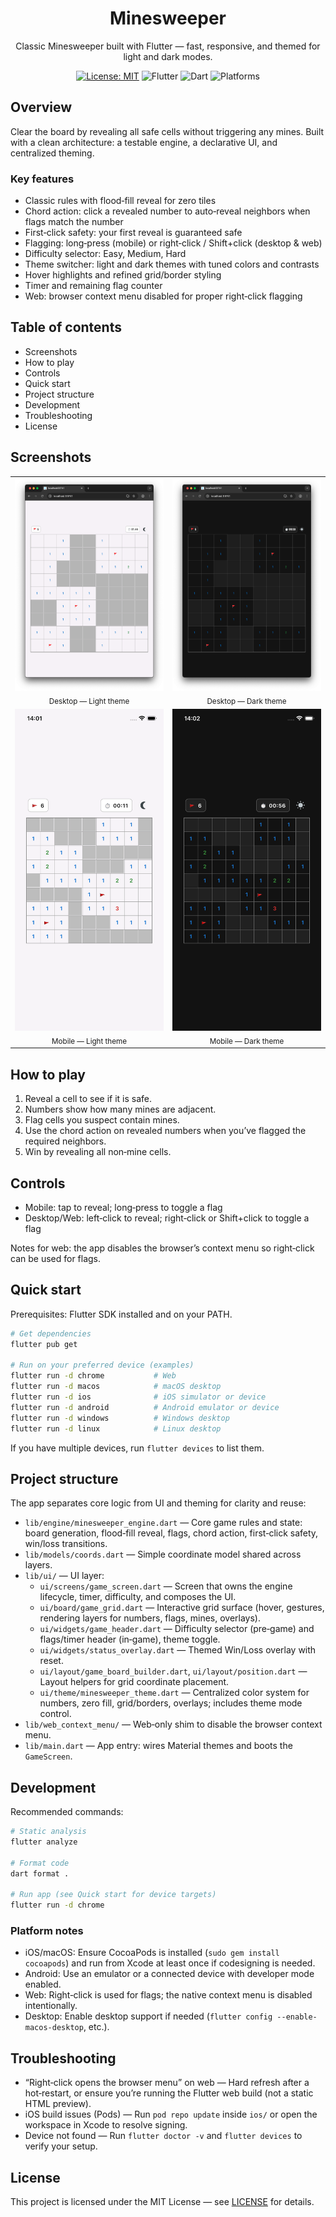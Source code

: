 <div align="center">

# Minesweeper

Classic Minesweeper built with Flutter — fast, responsive, and themed for light and dark modes.

[![License: MIT](https://img.shields.io/badge/License-MIT-blue.svg)](LICENSE)
![Flutter](https://img.shields.io/badge/Flutter-stable-02569B?logo=flutter&logoColor=white)
![Dart](https://img.shields.io/badge/Dart-3.x-0175C2?logo=dart&logoColor=white)
![Platforms](https://img.shields.io/badge/Platforms-Android·iOS·Web·macOS·Windows·Linux-2ea44f)

</div>

## Overview

Clear the board by revealing all safe cells without triggering any mines. Built with a clean architecture: a testable engine, a declarative UI, and centralized theming.

### Key features

- Classic rules with flood‑fill reveal for zero tiles
- Chord action: click a revealed number to auto‑reveal neighbors when flags match the number
- First‑click safety: your first reveal is guaranteed safe
- Flagging: long‑press (mobile) or right‑click / Shift+click (desktop & web)
- Difficulty selector: Easy, Medium, Hard
- Theme switcher: light and dark themes with tuned colors and contrasts
- Hover highlights and refined grid/border styling
- Timer and remaining flag counter
- Web: browser context menu disabled for proper right‑click flagging

## Table of contents

- Screenshots
- How to play
- Controls
- Quick start
- Project structure
- Development
- Troubleshooting
- License

## Screenshots

<table>
  <tr>
    <td align="center">
      <img src="screenshots/game-desktop-light.png" alt="Game — Desktop (Light)" width="600" />
      <div><sub>Desktop — Light theme</sub></div>
    </td>
    <td align="center">
      <img src="screenshots/game-desktop-dark.png" alt="Game — Desktop (Dark)" width="600" />
      <div><sub>Desktop — Dark theme</sub></div>
    </td>
  </tr>
  <tr>
    <td align="center">
      <img src="screenshots/game-mobile-light.png" alt="Game — Mobile (Light)" width="260" />
      <div><sub>Mobile — Light theme</sub></div>
    </td>
    <td align="center">
      <img src="screenshots/game-mobile-dark.png" alt="Game — Mobile (Dark)" width="260" />
      <div><sub>Mobile — Dark theme</sub></div>
    </td>
  </tr>
</table>

## How to play

1. Reveal a cell to see if it is safe.
2. Numbers show how many mines are adjacent.
3. Flag cells you suspect contain mines.
4. Use the chord action on revealed numbers when you’ve flagged the required neighbors.
5. Win by revealing all non‑mine cells.

## Controls

- Mobile: tap to reveal; long‑press to toggle a flag
- Desktop/Web: left‑click to reveal; right‑click or Shift+click to toggle a flag

Notes for web: the app disables the browser’s context menu so right‑click can be used for flags.

## Quick start

Prerequisites: Flutter SDK installed and on your PATH.

```bash
# Get dependencies
flutter pub get

# Run on your preferred device (examples)
flutter run -d chrome           # Web
flutter run -d macos            # macOS desktop
flutter run -d ios              # iOS simulator or device
flutter run -d android          # Android emulator or device
flutter run -d windows          # Windows desktop
flutter run -d linux            # Linux desktop
```

If you have multiple devices, run `flutter devices` to list them.

## Project structure

The app separates core logic from UI and theming for clarity and reuse:

- `lib/engine/minesweeper_engine.dart` — Core game rules and state: board generation, flood‑fill reveal, flags, chord action, first‑click safety, win/loss transitions.
- `lib/models/coords.dart` — Simple coordinate model shared across layers.
- `lib/ui/` — UI layer:
  - `ui/screens/game_screen.dart` — Screen that owns the engine lifecycle, timer, difficulty, and composes the UI.
  - `ui/board/game_grid.dart` — Interactive grid surface (hover, gestures, rendering layers for numbers, flags, mines, overlays).
  - `ui/widgets/game_header.dart` — Difficulty selector (pre‑game) and flags/timer header (in‑game), theme toggle.
  - `ui/widgets/status_overlay.dart` — Themed Win/Loss overlay with reset.
  - `ui/layout/game_board_builder.dart`, `ui/layout/position.dart` — Layout helpers for grid coordinate placement.
  - `ui/theme/minesweeper_theme.dart` — Centralized color system for numbers, zero fill, grid/borders, overlays; includes theme mode control.
- `lib/web_context_menu/` — Web‑only shim to disable the browser context menu.
- `lib/main.dart` — App entry: wires Material themes and boots the `GameScreen`.

## Development

Recommended commands:

```bash
# Static analysis
flutter analyze

# Format code
dart format .

# Run app (see Quick start for device targets)
flutter run -d chrome
```

### Platform notes

- iOS/macOS: Ensure CocoaPods is installed (`sudo gem install cocoapods`) and run from Xcode at least once if codesigning is needed.
- Android: Use an emulator or a connected device with developer mode enabled.
- Web: Right‑click is used for flags; the native context menu is disabled intentionally.
- Desktop: Enable desktop support if needed (`flutter config --enable-macos-desktop`, etc.).

## Troubleshooting

- “Right‑click opens the browser menu” on web — Hard refresh after a hot‑restart, or ensure you’re running the Flutter web build (not a static HTML preview).
- iOS build issues (Pods) — Run `pod repo update` inside `ios/` or open the workspace in Xcode to resolve signing.
- Device not found — Run `flutter doctor -v` and `flutter devices` to verify your setup.

## License

This project is licensed under the MIT License — see [LICENSE](LICENSE) for details.
